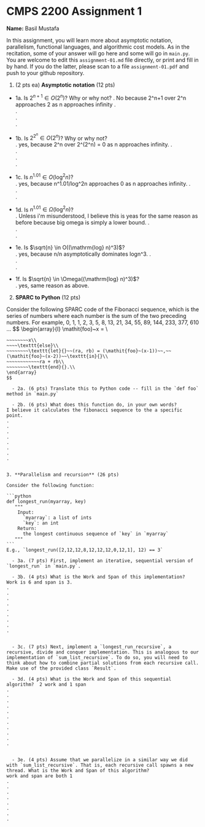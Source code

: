 

# CMPS 2200 Assignment 1

**Name:** Basil Mustafa


In this assignment, you will learn more about asymptotic notation, parallelism, functional languages, and algorithmic cost models. As in the recitation, some of your answer will go here and some will go in `main.py`. You are welcome to edit this `assignment-01.md` file directly, or print and fill in by hand. If you do the latter, please scan to a file `assignment-01.pdf` and push to your github repository. 
  
  

1. (2 pts ea) **Asymptotic notation** (12 pts)

  - 1a. Is $2^{n+1} \in O(2^n)$? Why or why not? 
.  No because 2^n+1 over 2^n approaches 2 as n approaches infinity
.  
.  
.  
. 
  - 1b. Is $2^{2^n} \in O(2^n)$? Why or why not?     
.   yes, because 2^n over 2^(2^n) = 0 as n approaches infinity.
.  
.  
.  
.  
  - 1c. Is $n^{1.01} \in O(\mathrm{log}^2 n)$?    
.   yes, because n^1.01/log^2n approaches 0 as n approaches infinity. 
.  
.  
.  

  - 1d. Is $n^{1.01} \in \Omega(\mathrm{log}^2 n)$?  
.  Unless i'm misunderstood, I believe this is yeas for the same reason as before because big omega is simply a lower bound.
.  
.  
.  
  - 1e. Is $\sqrt{n} \in O((\mathrm{log} n)^3)$?  
.  yes, because n/n asymptotically dominates logn^3.
.  
.  
.  
  - 1f. Is $\sqrt{n} \in \Omega((\mathrm{log} n)^3)$?  
.  yes, same reason as above.


2. **SPARC to Python** (12 pts)

Consider the following SPARC code of the Fibonacci sequence, which is the series of numbers where each number is the sum of the two preceding numbers. For example, 0, 1, 1, 2, 3, 5, 8, 13, 21, 34, 55, 89, 144, 233, 377, 610 ... 
$$
\begin{array}{l}
\mathit{foo}~x =   \\
~~~~\texttt{if}{}~~x \le 1~~\texttt{then}{}\\
~~~~~~~~x\\   
~~~~\texttt{else}\\
~~~~~~~~\texttt{let}{}~~(ra, rb) = (\mathit{foo}~(x-1))~~,~~(\mathit{foo}~(x-2))~~\texttt{in}{}\\  
~~~~~~~~~~~~ra + rb\\  
~~~~~~~~\texttt{end}{}.\\
\end{array}
$$ 

  - 2a. (6 pts) Translate this to Python code -- fill in the `def foo` method in `main.py`  

  - 2b. (6 pts) What does this function do, in your own words?  
I believe it calculates the fibonacci sequence to the a specific point.
.  
.  
.  
.  
.  
.  
.  
.  
  

3. **Parallelism and recursion** (26 pts)

Consider the following function:  

```python
def longest_run(myarray, key)
   """
    Input:
      `myarray`: a list of ints
      `key`: an int
    Return:
      the longest continuous sequence of `key` in `myarray`
   """
```
E.g., `longest_run([2,12,12,8,12,12,12,0,12,1], 12) == 3`  
 
  - 3a. (7 pts) First, implement an iterative, sequential version of `longest_run` in `main.py`.  

  - 3b. (4 pts) What is the Work and Span of this implementation?  
Work is 6 and span is 3.
.  
.  
.  
.  
.  
.  
.  
.  
.  


  - 3c. (7 pts) Next, implement a `longest_run_recursive`, a recursive, divide and conquer implementation. This is analogous to our implementation of `sum_list_recursive`. To do so, you will need to think about how to combine partial solutions from each recursive call. Make use of the provided class `Result`.   

  - 3d. (4 pts) What is the Work and Span of this sequential algorithm?  2 work and 1 span
.  
.  
.  
.  
.  
.  
.  
.  
.  
.  
.  


  - 3e. (4 pts) Assume that we parallelize in a similar way we did with `sum_list_recursive`. That is, each recursive call spawns a new thread. What is the Work and Span of this algorithm?  
work and span are both 1
.  
.  
.  
.  
.  
.  
.  
.  

